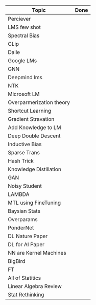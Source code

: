 Topic | Done
------------|----- 
Perciever |  | 
LMS few shot  | |
Spectral Bias | |
CLip| | 
Dalle | |
Google LMs | |
GNN | |
Deepmind lms|
NTK|
Microsoft LM|
Overparmerization theory|
Shortcut Learning|
Gradient Stravation|
Add Knowledge to LM|
Deep Double Descent|
Inductive Bias|
Sparse Trans|
Hash Trick|
Knowledge Distillation|
GAN|
Noisy Student|
LAMBDA|
MTL using FineTuning|
Baysian Stats | |
Overparams | |
PonderNet | |
DL Nature Paper | |
DL for AI Paper | |
NN are Kernel Machines | | 
BigBird | |
FT | | 
All of Statitics|
Linear Algebra Review|
Stat Rethinking|
